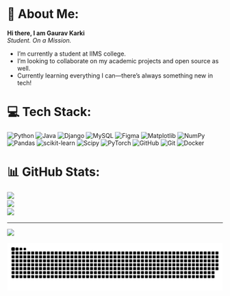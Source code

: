# 💫 About Me:
**Hi there, I am Gaurav Karki**<br>
*Student. On a Mission.*<br>
- I’m currently a student at IIMS college.<br>
- I’m looking to collaborate on my academic projects and open source as well.<br>
- Currently learning everything I can—there’s always something new in tech!<br>


# 💻 Tech Stack:
![Python](https://img.shields.io/badge/python-3670A0?style=plastic&logo=python&logoColor=ffdd54) ![Java](https://img.shields.io/badge/java-%23ED8B00.svg?style=plastic&logo=openjdk&logoColor=white) ![Django](https://img.shields.io/badge/django-%23092E20.svg?style=plastic&logo=django&logoColor=white) ![MySQL](https://img.shields.io/badge/mysql-4479A1.svg?style=plastic&logo=mysql&logoColor=white) ![Figma](https://img.shields.io/badge/figma-%23F24E1E.svg?style=plastic&logo=figma&logoColor=white) ![Matplotlib](https://img.shields.io/badge/Matplotlib-%23ffffff.svg?style=plastic&logo=Matplotlib&logoColor=black) ![NumPy](https://img.shields.io/badge/numpy-%23013243.svg?style=plastic&logo=numpy&logoColor=white) ![Pandas](https://img.shields.io/badge/pandas-%23150458.svg?style=plastic&logo=pandas&logoColor=white) ![scikit-learn](https://img.shields.io/badge/scikit--learn-%23F7931E.svg?style=plastic&logo=scikit-learn&logoColor=white) ![Scipy](https://img.shields.io/badge/SciPy-%230C55A5.svg?style=plastic&logo=scipy&logoColor=%white) ![PyTorch](https://img.shields.io/badge/PyTorch-%23EE4C2C.svg?style=plastic&logo=PyTorch&logoColor=white) ![GitHub](https://img.shields.io/badge/github-%23121011.svg?style=plastic&logo=github&logoColor=white) ![Git](https://img.shields.io/badge/git-%23F05033.svg?style=plastic&logo=git&logoColor=white) ![Docker](https://img.shields.io/badge/docker-%230db7ed.svg?style=plastic&logo=docker&logoColor=white)
# 📊 GitHub Stats:
![](https://github-readme-stats.vercel.app/api?username=gaurav-karki&theme=transparent&hide_border=false&include_all_commits=false&count_private=false)<br/>
![](https://nirzak-streak-stats.vercel.app/?user=gaurav-karki&theme=transparent&hide_border=false)<br/>
![](https://github-readme-stats.vercel.app/api/top-langs/?username=gaurav-karki&theme=transparent&hide_border=false&include_all_commits=false&count_private=false&layout=compact)

---
[![](https://visitcount.itsvg.in/api?id=gaurav-karki&icon=0&color=0)](https://visitcount.itsvg.in)

<!-- Proudly created with GPRM ( https://gprm.itsvg.in ) -->

<picture>
  <source media="(prefers-color-scheme: dark)" srcset="https://raw.githubusercontent.com/gaurav-karki/gaurav-karki/output/github-snake-dark.svg" />
  <source media="(prefers-color-scheme: light)" srcset="https://raw.githubusercontent.com/gaurav-karki/gaurav-karki/output/github-snake.svg" />
  <img alt="github-snake" src="https://raw.githubusercontent.com/gaurav-karki/gaurav-karki/output/github-snake.svg" />
</picture>
